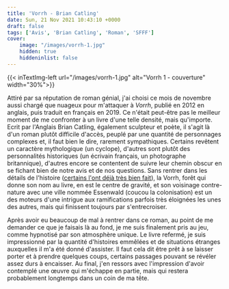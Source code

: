 ```yaml
---
title: 'Vorrh - Brian Catling'
date: Sun, 21 Nov 2021 10:43:10 +0000
draft: false
tags: ['Avis', 'Brian Catling', 'Roman', 'SFFF']
cover: 
    image: "/images/vorrh-1.jpg"
    hidden: true
    hiddeninlist: false
---
```


{{< inTextImg-left url="/images/vorrh-1.jpg" alt="Vorrh 1 - couverture" width="30%">}} 

Attiré par sa réputation de roman génial, j'ai choisi ce mois de novembre aussi chargé que nuageux pour m'attaquer à _Vorrh_, publié en 2012 en anglais, puis traduit en français en 2019. Ce n'était peut-être pas le meilleur moment de me confronter à un livre d'une telle densité, mais qu'importe. Ecrit par l'Anglais Brian Catling, également sculpteur et poète, il s'agit là d'un roman plutôt difficile d'accès, peuplé par une quantité de personnages complexes et, il faut bien le dire, rarement sympathiques. Certains revêtent un caractère mythologique (un cyclope), d'autres sont plutôt des personnalités historiques (un écrivain français, un photographe britannique), d'autres encore se contentent de suivre leur chemin obscur en se fichant bien de notre avis et de nos questions. Sans rentrer dans les détails de l'histoire ([certains l'ont déjà très bien fait](https://justaword.fr/vorrh-f40c12e89e2b)), la Vorrh, forêt qui donne son nom au livre, en est le centre de gravité, et son voisinage contre-nature avec une ville nommée Essenwald (coucou la colonisation) est un des moteurs d'une intrigue aux ramifications parfois très éloignées les unes des autres, mais qui finissent toujours par s'entrecroiser.

Après avoir eu beaucoup de mal à rentrer dans ce roman, au point de me demander ce que je faisais là au fond, je me suis finalement pris au jeu, comme hypnotisé par son atmosphère unique. Le livre refermé, je suis impressionné par la quantité d'histoires emmêlées et de situations étranges auxquelles il m'a été donné d'assister. Il faut cela dit être prêt à se laisser porter et à prendre quelques coups, certains passages pouvant se révéler assez durs à encaisser. Au final, j'en ressors avec l'impression d'avoir contemplé une œuvre qui m'échappe en partie, mais qui restera probablement longtemps dans un coin de ma tête.
